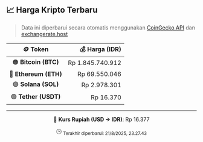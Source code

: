 

<!-- HARGA_KRIPTO -->
## 📈 Harga Kripto Terbaru

> Data ini diperbarui secara otomatis menggunakan [CoinGecko API](https://www.coingecko.com/) dan [exchangerate.host](https://exchangerate.host/)

<div align="center">

| 🪙 Token | 💰 Harga (IDR) |
|:------:|---------------:|
| 🟠 **Bitcoin (BTC)**   | Rp 1.845.740.912 |
| 🔵 **Ethereum (ETH)**  | Rp 69.550.046 |
| 🟣 **Solana (SOL)**    | Rp 2.978.301 |
| 🟢 **Tether (USDT)**   | Rp 16.370 |

---

💱 **Kurs Rupiah (USD → IDR)**: Rp 16.377

🕒 <sub>Terakhir diperbarui: 21/8/2025, 23.27.43</sub>

</div>
<!-- /HARGA_KRIPTO -->